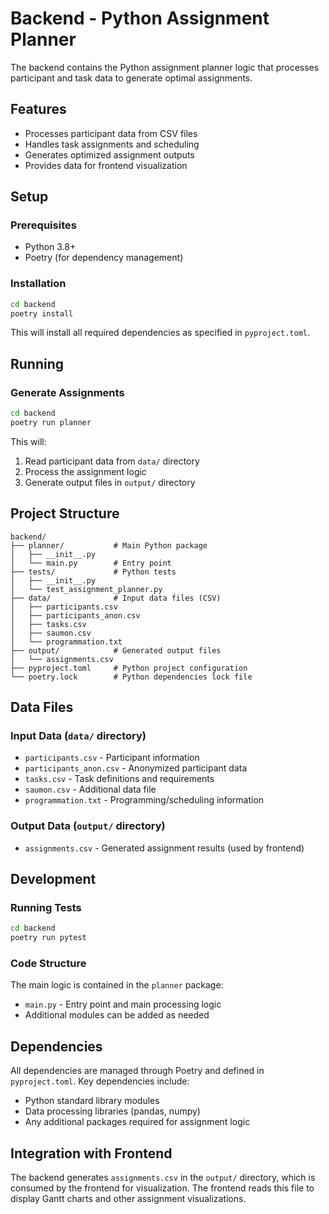 # Backend - Python Assignment Planner

The backend contains the Python assignment planner logic that processes participant and task data to generate optimal assignments.

## Features

- Processes participant data from CSV files
- Handles task assignments and scheduling
- Generates optimized assignment outputs
- Provides data for frontend visualization

## Setup

### Prerequisites

- Python 3.8+
- Poetry (for dependency management)

### Installation

```bash
cd backend
poetry install
```

This will install all required dependencies as specified in `pyproject.toml`.

## Running

### Generate Assignments

```bash
cd backend
poetry run planner
```

This will:
1. Read participant data from `data/` directory
2. Process the assignment logic
3. Generate output files in `output/` directory

## Project Structure

```
backend/
├── planner/           # Main Python package
│   ├── __init__.py
│   └── main.py        # Entry point
├── tests/             # Python tests
│   ├── __init__.py
│   └── test_assignment_planner.py
├── data/              # Input data files (CSV)
│   ├── participants.csv
│   ├── participants_anon.csv
│   ├── tasks.csv
│   ├── saumon.csv
│   └── programmation.txt
├── output/            # Generated output files
│   └── assignments.csv
├── pyproject.toml     # Python project configuration
└── poetry.lock        # Python dependencies lock file
```

## Data Files

### Input Data (`data/` directory)

- `participants.csv` - Participant information
- `participants_anon.csv` - Anonymized participant data
- `tasks.csv` - Task definitions and requirements
- `saumon.csv` - Additional data file
- `programmation.txt` - Programming/scheduling information

### Output Data (`output/` directory)

- `assignments.csv` - Generated assignment results (used by frontend)

## Development

### Running Tests

```bash
cd backend
poetry run pytest
```

### Code Structure

The main logic is contained in the `planner` package:
- `main.py` - Entry point and main processing logic
- Additional modules can be added as needed

## Dependencies

All dependencies are managed through Poetry and defined in `pyproject.toml`. Key dependencies include:

- Python standard library modules
- Data processing libraries (pandas, numpy)
- Any additional packages required for assignment logic

## Integration with Frontend

The backend generates `assignments.csv` in the `output/` directory, which is consumed by the frontend for visualization. The frontend reads this file to display Gantt charts and other assignment visualizations.
